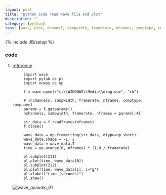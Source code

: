 ```yaml
---
layout: post
title: "python code read wave file and plot"
description: ""
category: [python]
tags: [wave, plot, channel, sampwidth, framerate, nframes, comptype, compname]
---
```

{% include JB/setup %}


### code

1. [reference](http://sebug.net/paper/books/scipydoc/wave_pyaudio.html)

            import wave
            import pylab as pl
            import numpy as np

            f = wave.open(r"c:\\WINDOWS\\Media\\ding.wav", "rb")

            # (nchannels, sampwidth, framerate, nframes, comptype, compname)
            params = f.getparams()
            nchannels, sampwidth, framerate, nframes = params[:4]

            str_data = f.readframes(nframes)
            f.close()

            wave_data = np.fromstring(str_data, dtype=np.short)
            wave_data.shape = -1, 2
            wave_data = wave_data.T
            time = np.arange(0, nframes) * (1.0 / framerate)

            pl.subplot(211) 
            pl.plot(time, wave_data[0])
            pl.subplot(212) 
            pl.plot(time, wave_data[1], c="g")
            pl.xlabel("time (seconds)")
            pl.show()

    ![wave_pyaudio_01](http://sebug.net/paper/books/scipydoc/_images/wave_pyaudio_01.png)